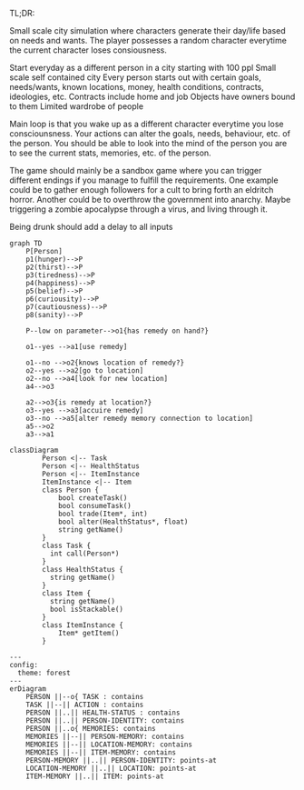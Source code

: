 TL;DR:

Small scale city simulation where characters generate their day/life based on needs and wants.
The player possesses a random character everytime the current character loses consiousness.



Start everyday as a different person in a city starting with 100 ppl
Small scale self contained city
Every person starts out with certain goals, needs/wants, known locations, money, health conditions, contracts, ideologies, etc.
Contracts include home and job
Objects have owners bound to them
Limited wardrobe of people

Main loop is that you wake up as a different character everytime you lose consciounsness.
Your actions can alter the goals, needs, behaviour, etc. of the person.
You should be able to look into the mind of the person you are to see the current stats, memories, etc. of the person.

The game should mainly be a sandbox game where you can trigger different endings if you manage to fulfill the requirements.
One example could be to gather enough followers for a cult to bring forth an eldritch horror.
Another could be to overthrow the government into anarchy.
Maybe triggering a zombie apocalypse through a virus, and living through it.

Being drunk should add a delay to all inputs


```mermaid
graph TD
    P[Person]
    p1(hunger)-->P
    p2(thirst)-->P
    p3(tiredness)-->P
    p4(happiness)-->P
    p5(belief)-->P
    p6(curiousity)-->P
    p7(cautiousness)-->P
    p8(sanity)-->P

    P--low on parameter-->o1{has remedy on hand?}
    
    o1--yes -->a1[use remedy]
    
    o1--no -->o2{knows location of remedy?}
    o2--yes -->a2[go to location]
    o2--no -->a4[look for new location]
    a4-->o3

    a2-->o3{is remedy at location?}
    o3--yes -->a3[accuire remedy]
    o3--no -->a5[alter remedy memory connection to location]
    a5-->o2
    a3-->a1
```

```mermaid
classDiagram
        Person <|-- Task
        Person <|-- HealthStatus
        Person <|-- ItemInstance
        ItemInstance <|-- Item
        class Person {
            bool createTask()
            bool consumeTask()
            bool trade(Item*, int)
            bool alter(HealthStatus*, float)
            string getName()
        }
        class Task {
          int call(Person*)
        }
        class HealthStatus {
          string getName()
        }
        class Item {
          string getName()
          bool isStackable()
        }
        class ItemInstance {
            Item* getItem()
        }
```

```mermaid
---
config:
  theme: forest
---
erDiagram
    PERSON ||--o{ TASK : contains
    TASK ||--|| ACTION : contains
    PERSON ||..|| HEALTH-STATUS : contains
    PERSON ||..|| PERSON-IDENTITY: contains
    PERSON ||..o{ MEMORIES: contains
    MEMORIES ||--|| PERSON-MEMORY: contains
    MEMORIES ||--|| LOCATION-MEMORY: contains
    MEMORIES ||--|| ITEM-MEMORY: contains
    PERSON-MEMORY ||..|| PERSON-IDENTITY: points-at
    LOCATION-MEMORY ||..|| LOCATION: points-at
    ITEM-MEMORY ||..|| ITEM: points-at
```